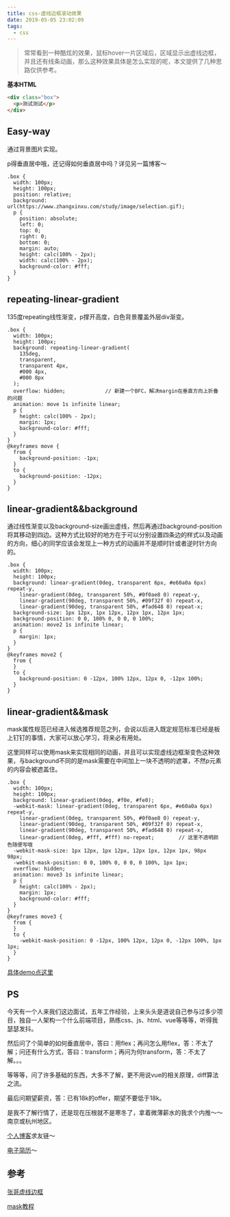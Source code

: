 ```yaml
---
title: css-虚线边框滚动效果
date: 2019-05-05 23:02:09
tags:
  - css
---
```


> 常常看到一种酷炫的效果，鼠标hover一片区域后，区域显示出虚线边框，并且还有线条动画，那么这种效果具体是怎么实现的呢，本文提供了几种思路仅供参考。

**基本HTML**

```html
<div class="box">
  <p>测试测试</p>
</div>
```

## Easy-way

通过背景图片实现。

p得垂直居中哦，还记得如何垂直居中吗？详见另一篇博客～

```less
.box {
  width: 100px;
  height: 100px;
  position: relative;
  background: url(https://www.zhangxinxu.com/study/image/selection.gif);
  p {
    position: absolute;
    left: 0;
    top: 0;
    right: 0;
    bottom: 0;
    margin: auto;
    height: calc(100% - 2px);
    width: calc(100% - 2px);
    background-color: #fff;
  }
}
```

## repeating-linear-gradient

135度repeating线性渐变，p撑开高度，白色背景覆盖外层div渐变。

```less
.box {
  width: 100px;
  height: 100px;
  background: repeating-linear-gradient(
    135deg,
    transparent,
    transparent 4px,
    #000 4px,
    #000 8px
  );
  overflow: hidden;				// 新建一个BFC，解决margin在垂直方向上折叠的问题
  animation: move 1s infinite linear;
  p {
    height: calc(100% - 2px);
    margin: 1px;
    background-color: #fff;
  }
}
@keyframes move {
  from {
    background-position: -1px;
  }
  to {
    background-position: -12px;
  }
}
```

## linear-gradient&&background

通过线性渐变以及background-size画出虚线，然后再通过background-position将其移动到四边。这种方式比较好的地方在于可以分别设置四条边的样式以及动画的方向，细心的同学应该会发现上一种方式的动画并不是顺时针或者逆时针方向的。

```less
.box {
  width: 100px;
  height: 100px;
  background: linear-gradient(0deg, transparent 6px, #e60a0a 6px) repeat-y,
    linear-gradient(0deg, transparent 50%, #0f0ae8 0) repeat-y,
    linear-gradient(90deg, transparent 50%, #09f32f 0) repeat-x,
    linear-gradient(90deg, transparent 50%, #fad648 0) repeat-x;
  background-size: 1px 12px, 1px 12px, 12px 1px, 12px 1px;
  background-position: 0 0, 100% 0, 0 0, 0 100%;
  animation: move2 1s infinite linear;
  p {
    margin: 1px;
  }
}
@keyframes move2 {
  from {
  }
  to {
    background-position: 0 -12px, 100% 12px, 12px 0, -12px 100%;
  }
}
```

## linear-gradient&&mask

mask属性规范已经进入候选推荐规范之列，会说以后进入既定规范标准已经是板上钉钉的事情，大家可以放心学习，将来必有用处。

这里同样可以使用mask来实现相同的动画，并且可以实现虚线边框渐变色这种效果，与background不同的是mask需要在中间加上一块不透明的遮罩，不然p元素的内容会被遮盖住。

```less
.box {
  width: 100px;
  height: 100px;
  background: linear-gradient(0deg, #f0e, #fe0);
  -webkit-mask: linear-gradient(0deg, transparent 6px, #e60a0a 6px) repeat-y,
    linear-gradient(0deg, transparent 50%, #0f0ae8 0) repeat-y,
    linear-gradient(90deg, transparent 50%, #09f32f 0) repeat-x,
    linear-gradient(90deg, transparent 50%, #fad648 0) repeat-x,
    linear-gradient(0deg, #fff, #fff) no-repeat;		// 这里不透明颜色随便写哦
  -webkit-mask-size: 1px 12px, 1px 12px, 12px 1px, 12px 1px, 98px 98px;
  -webkit-mask-position: 0 0, 100% 0, 0 0, 0 100%, 1px 1px;
  overflow: hidden;
  animation: move3 1s infinite linear;
  p {
    height: calc(100% - 2px);
    margin: 1px;
    background-color: #fff;
  }
}
@keyframes move3 {
  from {
  }
  to {
    -webkit-mask-position: 0 -12px, 100% 12px, 12px 0, -12px 100%, 1px 1px;
  }
}
```



[具体demo点这里](https://codepen.io/gentlecoder/pen/RmwZYp)

## PS

今天有一个人来我们这边面试，五年工作经验，上来头头是道说自己参与过多少项目，独自一人架构一个什么前端项目，熟练css、js、html、vue等等等，听得我瑟瑟发抖。

然后问了个简单的如何垂直居中，答曰：用flex；再问怎么用flex，答：不太了解；问还有什么方式，答曰：transform；再问为何transform，答：不太了解。。。

等等等，问了许多基础的东西，大多不了解，更不用说vue的相关原理，diff算法之流。

最后问期望薪资，答：已有18k的offer，期望不要低于18k。

是我不了解行情了，还是现在压根就不是寒冬了，拿着微薄薪水的我求个内推～～南京或杭州地区。

[个人博客](http://gentlecoder.cn/)求友链～

[电子简历](http://gentlecoder.cn/my-resume/)～

## 参考

[张哥虚线边框](https://www.zhangxinxu.com/wordpress/2018/08/css-gradient-dashed-border/)

[mask教程](https://www.zhangxinxu.com/wordpress/2017/11/css-css3-mask-masks/#mask-repeat)